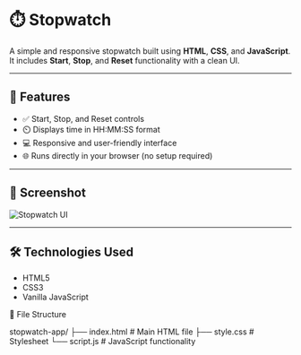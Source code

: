 # ⏱️ Stopwatch

A simple and responsive stopwatch built using **HTML**, **CSS**, and **JavaScript**. It includes **Start**, **Stop**, and **Reset** functionality with a clean UI.

---

## 🚀 Features

- ✅ Start, Stop, and Reset controls
- ⏲️ Displays time in HH:MM:SS format
- 💻 Responsive and user-friendly interface
- 🌐 Runs directly in your browser (no setup required)

---

## 📸 Screenshot

![Stopwatch UI](screenshot.png)

---

## 🛠️ Technologies Used

- HTML5
- CSS3
- Vanilla JavaScript

📁 File Structure

stopwatch-app/
├── index.html       # Main HTML file
├── style.css        # Stylesheet
└── script.js        # JavaScript functionality
